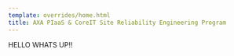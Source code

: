 ```yaml
---
template: overrides/home.html
title: AXA PIaaS & CoreIT Site Reliability Engineering Program
---
```


HELLO WHATS UP!!